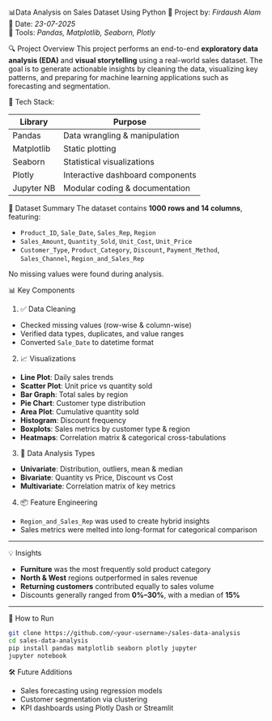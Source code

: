 📊Data Analysis on Sales Dataset Using Python
🧾 Project by: *Firdaush Alam*  
📅 Date: *23-07-2025*  
🧠 Tools: *Pandas, Matplotlib, Seaborn, Plotly*

🔍 Project Overview
This project performs an end-to-end **exploratory data analysis (EDA)** and **visual storytelling** using a real-world sales dataset. The goal is to generate actionable insights by cleaning the data, visualizing key patterns, and preparing for machine learning applications such as forecasting and segmentation.

🧰 Tech Stack:

| Library     | Purpose                            |
|-------------|------------------------------------|
| Pandas      | Data wrangling & manipulation      |
| Matplotlib  | Static plotting                    |
| Seaborn     | Statistical visualizations         |
| Plotly      | Interactive dashboard components   |
| Jupyter NB  | Modular coding & documentation     |

📁 Dataset Summary
The dataset contains **1000 rows and 14 columns**, featuring:
- `Product_ID`, `Sale_Date`, `Sales_Rep`, `Region`  
- `Sales_Amount`, `Quantity_Sold`, `Unit_Cost`, `Unit_Price`  
- `Customer_Type`, `Product_Category`, `Discount`, `Payment_Method`, `Sales_Channel`, `Region_and_Sales_Rep`  

No missing values were found during analysis.

📊 Key Components
1. ✅ Data Cleaning
- Checked missing values (row-wise & column-wise)
- Verified data types, duplicates, and value ranges
- Converted `Sale_Date` to datetime format

2. 📈 Visualizations
- **Line Plot**: Daily sales trends  
- **Scatter Plot**: Unit price vs quantity sold  
- **Bar Graph**: Total sales by region  
- **Pie Chart**: Customer type distribution  
- **Area Plot**: Cumulative quantity sold  
- **Histogram**: Discount frequency  
- **Boxplots**: Sales metrics by customer type & region  
- **Heatmaps**: Correlation matrix & categorical cross-tabulations

3. 🧠 Data Analysis Types
- **Univariate**: Distribution, outliers, mean & median  
- **Bivariate**: Quantity vs Price, Discount vs Cost  
- **Multivariate**: Correlation matrix of key metrics  

4. 📦 Feature Engineering
- `Region_and_Sales_Rep` was used to create hybrid insights  
- Sales metrics were melted into long-format for categorical comparison

---

💡 Insights
- **Furniture** was the most frequently sold product category  
- **North & West** regions outperformed in sales revenue  
- **Returning customers** contributed equally to sales volume  
- Discounts generally ranged from **0%–30%**, with a median of **15%**

---

🚀 How to Run
```bash
git clone https://github.com/<your-username>/sales-data-analysis
cd sales-data-analysis
pip install pandas matplotlib seaborn plotly jupyter
jupyter notebook
```
🛠️ Future Additions
- Sales forecasting using regression models  
- Customer segmentation via clustering  
- KPI dashboards using Plotly Dash or Streamlit  
